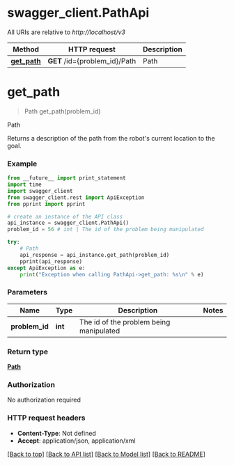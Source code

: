 # swagger_client.PathApi

All URIs are relative to *http://localhost/v3*

Method | HTTP request | Description
------------- | ------------- | -------------
[**get_path**](PathApi.md#get_path) | **GET** /id&#x3D;{problem_id}/Path | Path


# **get_path**
> Path get_path(problem_id)

Path

Returns a description of the path from the robot's current location to the goal.

### Example 
```python
from __future__ import print_statement
import time
import swagger_client
from swagger_client.rest import ApiException
from pprint import pprint

# create an instance of the API class
api_instance = swagger_client.PathApi()
problem_id = 56 # int | The id of the problem being manipulated

try: 
    # Path
    api_response = api_instance.get_path(problem_id)
    pprint(api_response)
except ApiException as e:
    print("Exception when calling PathApi->get_path: %s\n" % e)
```

### Parameters

Name | Type | Description  | Notes
------------- | ------------- | ------------- | -------------
 **problem_id** | **int**| The id of the problem being manipulated | 

### Return type

[**Path**](Path.md)

### Authorization

No authorization required

### HTTP request headers

 - **Content-Type**: Not defined
 - **Accept**: application/json, application/xml

[[Back to top]](#) [[Back to API list]](../README.md#documentation-for-api-endpoints) [[Back to Model list]](../README.md#documentation-for-models) [[Back to README]](../README.md)

